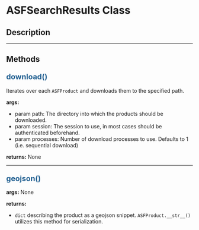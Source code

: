 # ASFSearchResults Class

## Description

***

## Methods

### <span style="color: #236192; font-size: 20px;">download()</span>

Iterates over each ```ASFProduct``` and downloads them to the specified path.

**args:**

- param path: The directory into which the products should be downloaded.
- param session: The session to use, in most cases should be authenticated beforehand.
- param processes: Number of download processes to use. Defaults to 1 (i.e. sequential download)

**returns:** None

***

### <span style="color: #236192; font-size: 20px;">geojson()</span>

**args:** None

**returns:**

- `dict` describing the product as a geojson snippet. `ASFProduct.__str__()` utilizes this method for serialization.

<!-- ### <span style="color: #236192; font-size: 20px;">kml()</span>

### <span style="color: #236192; font-size: 20px;">metalink()</span>

### <span style="color: #236192; font-size: 20px;">csv()</span>
 -->